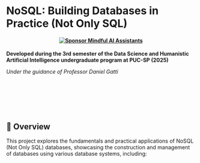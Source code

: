 
<br>

# NoSQL: Building Databases in Practice (Not Only SQL)
#### <p align="center"> [![Sponsor Mindful AI Assistants](https://img.shields.io/badge/Sponsor-Mindful%20AI%20%20Assistants-brightgreen?logo=GitHub)](https://github.com/sponsors/Mindful-AI-Assistants)



**Developed during the 3rd semester of the Data Science and Humanistic Artificial Intelligence undergraduate program at PUC-SP (2025)**  

*Under the guidance of Professor Daniel Gatti*


<br><br>





<br><br>

## 📖 Overview

This project explores the fundamentals and practical applications of NoSQL (Not Only SQL) databases, showcasing the construction and management of databases using various database systems, including:
